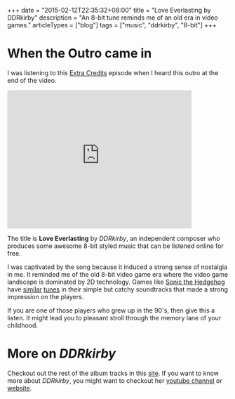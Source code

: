 +++
date = "2015-02-12T22:35:32+08:00"
title = "Love Everlasting by DDRkirby"
description = "An 8-bit tune reminds me of an old era in video games."
articleTypes = ["blog"]
tags = ["music", "ddrkirby", "8-bit"]
+++

# When the Outro came in

I was listening to this [Extra Credits](https://www.youtube.com/watch?v=dHMNeNapL1E) episode when I heard this outro at the end of the video.

<iframe width="420" height="315" src="https://www.youtube.com/embed/EnbhV3zuTj8" frameborder="0" allowfullscreen></iframe>

The title is **Love Everlasting** by *DDRkirby*, an independent composer who produces some awesome 8-bit styled music that can be listened online for free.

I was captivated by the song because it induced a strong sense of nostalgia in me. It reminded me of the old 8-bit video game era where the video game landscape is dominated by 2D technology.
Games like [Sonic the Hedgehog](https://en.wikipedia.org/wiki/Sonic_the_Hedgehog_%281991_video_game%29) have [similar](https://www.youtube.com/watch?v=rNxcJDfkrE8) [tunes](https://www.youtube.com/watch?v=3fzHm23srkI) in their simple but catchy soundtracks that made a strong impression on the players.

If you are one of those players who grew up in the 90's, then give this a listen. It might lead you to pleasant stroll through the memory lane of your childhood.

# More on *DDRkirby*

Checkout out the rest of the album tracks in this [site](http://DDRkirbyisq.bandcamp.com/album/love-everlasting). If you want to know more about *DDRkirby*, you might want to checkout her [youtube channel](https://www.youtube.com/user/DDRKirbyISQ/featured) or [website](https://sites.google.com/site/DDRkirby/).
